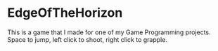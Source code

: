 # EdgeOfTheHorizon
This is a game that I made for one of my Game Programming projects. Space to jump, left click to shoot, right click to grapple. 
